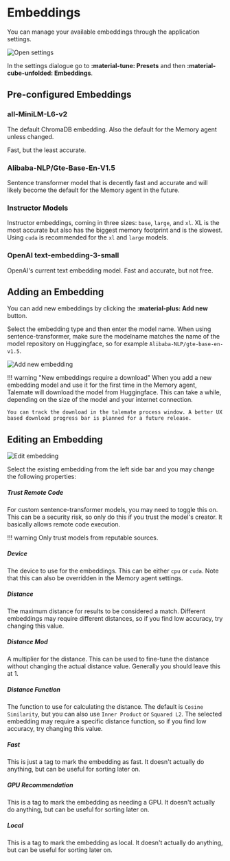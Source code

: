 # Embeddings

You can manage your available embeddings through the application settings.

![Open settings](/talemate/img/0.26.0/open-settings.png)

In the settings dialogue go to **:material-tune: Presets** and then **:material-cube-unfolded: Embeddings**.

<!--- --8<-- [start:embeddings_setup] -->
## Pre-configured Embeddings

### all-MiniLM-L6-v2

The default ChromaDB embedding. Also the default for the Memory agent unless changed.

Fast, but the least accurate.

### Alibaba-NLP/Gte-Base-En-V1.5

Sentence transformer model that is decently fast and accurate and will likely become the default for the Memory agent in the future.

### Instructor Models

Instructor embeddings, coming in three sizes: `base`, `large`, and `xl`. XL is the most accurate but also has the biggest memory footprint and is the slowest. Using `cuda` is recommended for the `xl` and `large` models.

### OpenAI text-embedding-3-small

OpenAI's current text embedding model. Fast and accurate, but not free.

## Adding an Embedding

You can add new embeddings by clicking the **:material-plus: Add new** button.

Select the embedding type and then enter the model name. When using sentence-transformer, make sure the modelname matches the name of the model repository on Huggingface, so for example `Alibaba-NLP/gte-base-en-v1.5`.

![Add new embedding](/talemate/img/0.27.0/embedding-settings-new-1.png)

!!! warning "New embeddings require a download"
    When you add a new embedding model and use it for the first time in the Memory agent, Talemate will download the model from Huggingface. This can take a while, depending on the size of the model and your internet connection.

    You can track the download in the talemate process window. A better UX based download progress bar is planned for a future release.

## Editing an Embedding

![Edit embedding](/talemate/img/0.27.0/embedding-settings-edit.png)

Select the existing embedding from the left side bar and you may change the following properties:

##### Trust Remote Code

For custom sentence-transformer models, you may need to toggle this on. This can be a security risk, so only do this if you trust the model's creator. It basically allows remote code execution.

!!! warning
    Only trust models from reputable sources.

##### Device

The device to use for the embeddings. This can be either `cpu` or `cuda`. Note that this can also be overridden in the Memory agent settings.

##### Distance

The maximum distance for results to be considered a match. Different embeddings may require different distances, so if you find low accuracy, try changing this value.

##### Distance Mod

A multiplier for the distance. This can be used to fine-tune the distance without changing the actual distance value. Generally you should leave this at 1.

##### Distance Function

The function to use for calculating the distance. The default is `Cosine Similarity`, but you can also use `Inner Product` or `Squared L2`. The selected embedding may require a specific distance function, so if you find low accuracy, try changing this value.

##### Fast

This is just a tag to mark the embedding as fast. It doesn't actually do anything, but can be useful for sorting later on.

##### GPU Recommendation

This is a tag to mark the embedding as needing a GPU. It doesn't actually do anything, but can be useful for sorting later on.

##### Local

This is a tag to mark the embedding as local. It doesn't actually do anything, but can be useful for sorting later on.
<!--- --8<-- [end:embeddings_setup] -->